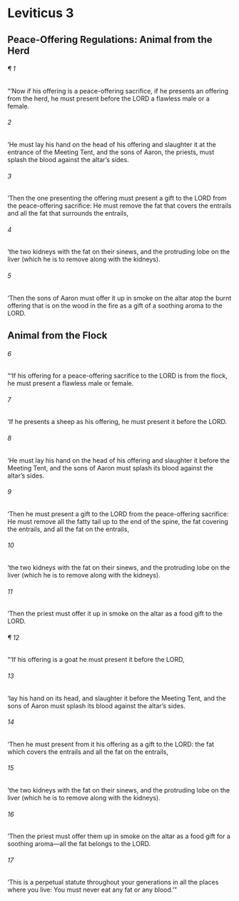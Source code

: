 # Leviticus 3
## Peace-Offering Regulations: Animal from the Herd
###### ¶ 1
“‘Now if his offering is a peace-offering sacrifice, if he presents an offering from the herd, he must present before the LORD a flawless male or a female.
###### 2
‘He must lay his hand on the head of his offering and slaughter it at the entrance of the Meeting Tent, and the sons of Aaron, the priests, must splash the blood against the altar’s sides.
###### 3
‘Then the one presenting the offering must present a gift to the LORD from the peace-offering sacrifice: He must remove the fat that covers the entrails and all the fat that surrounds the entrails,
###### 4
‘the two kidneys with the fat on their sinews, and the protruding lobe on the liver (which he is to remove along with the kidneys).
###### 5
‘Then the sons of Aaron must offer it up in smoke on the altar atop the burnt offering that is on the wood in the fire as a gift of a soothing aroma to the LORD.
## Animal from the Flock
###### 6
“‘If his offering for a peace-offering sacrifice to the LORD is from the flock, he must present a flawless male or female.
###### 7
‘If he presents a sheep as his offering, he must present it before the LORD.
###### 8
‘He must lay his hand on the head of his offering and slaughter it before the Meeting Tent, and the sons of Aaron must splash its blood against the altar’s sides.
###### 9
‘Then he must present a gift to the LORD from the peace-offering sacrifice: He must remove all the fatty tail up to the end of the spine, the fat covering the entrails, and all the fat on the entrails,
###### 10
‘the two kidneys with the fat on their sinews, and the protruding lobe on the liver (which he is to remove along with the kidneys).
###### 11
‘Then the priest must offer it up in smoke on the altar as a food gift to the LORD.
###### ¶ 12
“‘If his offering is a goat he must present it before the LORD,
###### 13
‘lay his hand on its head, and slaughter it before the Meeting Tent, and the sons of Aaron must splash its blood against the altar’s sides.
###### 14
‘Then he must present from it his offering as a gift to the LORD: the fat which covers the entrails and all the fat on the entrails,
###### 15
‘the two kidneys with the fat on their sinews, and the protruding lobe on the liver (which he is to remove along with the kidneys).
###### 16
‘Then the priest must offer them up in smoke on the altar as a food gift for a soothing aroma—all the fat belongs to the LORD.
###### 17
‘This is a perpetual statute throughout your generations in all the places where you live: You must never eat any fat or any blood.’”
